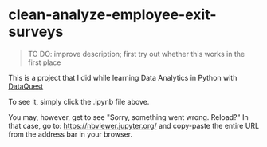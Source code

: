 # clean-analyze-employee-exit-surveys

> TO DO: improve description; first try out whether this works in the first place

This is a project that I did while learning Data Analytics in Python with [DataQuest](https://www.dataquest.io/)

To see it, simply click the .ipynb file above.

You may, however, get to see "Sorry, something went wrong. Reload?"
In that case, go to:
https://nbviewer.jupyter.org/
and copy-paste the entire URL from the address bar in your browser.
